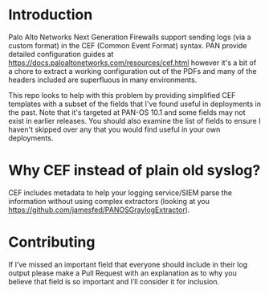 # Introduction
Palo Alto Networks Next Generation Firewalls support sending logs (via a custom format) in the CEF (Common Event Format) syntax. PAN provide detailed configuration guides at https://docs.paloaltonetworks.com/resources/cef.html however it's a bit of a chore to extract a working configuration out of the PDFs and many of the headers included are superfluous in many environments.

This repo looks to help with this problem by providing simplified CEF templates with a subset of the fields that I've found useful in deployments in the past. Note that it's targeted at PAN-OS 10.1 and some fields may not exist in earlier releases. You should also examine the list of fields to ensure I haven't skipped over any that you would find useful in your own deployments.

# Why CEF instead of plain old syslog?
CEF includes metadata to help your logging service/SIEM parse the information without using complex extractors (looking at you https://github.com/jamesfed/PANOSGraylogExtractor).

# Contributing
If I’ve missed an important field that everyone should include in their log output please make a Pull Request with an explanation as to why you believe that field is so important and I’ll consider it for inclusion.
